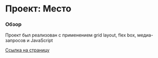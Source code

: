 # Проект: Место

### Обзор

Проект был реализован с применением grid layout, flex box, медиа-запросов и JavaScript

[Ссылка на страницу](https://nikita9797.github.io/mesto/)
